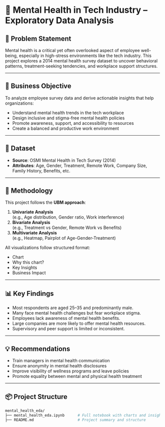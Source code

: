 # 🧠 Mental Health in Tech Industry – Exploratory Data Analysis

## 📌 Problem Statement
Mental health is a critical yet often overlooked aspect of employee well-being, especially in high-stress environments like the tech industry. This project explores a 2014 mental health survey dataset to uncover behavioral patterns, treatment-seeking tendencies, and workplace support structures.

---

## 🎯 Business Objective
To analyze employee survey data and derive actionable insights that help organizations:
- Understand mental health trends in the tech workplace
- Design inclusive and stigma-free mental health policies
- Promote awareness, support, and accessibility to resources
- Create a balanced and productive work environment

---

## 📁 Dataset
- **Source**: OSMI Mental Health in Tech Survey (2014)
- **Attributes**: Age, Gender, Treatment, Remote Work, Company Size, Family History, Benefits, etc.

---

## 🧪 Methodology
This project follows the **UBM approach**:
1. **Univariate Analysis**  
   (e.g., Age distribution, Gender ratio, Work interference)
2. **Bivariate Analysis**  
   (e.g., Treatment vs Gender, Remote Work vs Benefits)
3. **Multivariate Analysis**  
   (e.g., Heatmap, Pairplot of Age-Gender-Treatment)

All visualizations follow structured format:
- Chart
- Why this chart?
- Key Insights
- Business Impact

---

## 📊 Key Findings
- Most respondents are aged 25–35 and predominantly male.
- Many face mental health challenges but fear workplace stigma.
- Employees lack awareness of mental health benefits.
- Large companies are more likely to offer mental health resources.
- Supervisory and peer support is limited or inconsistent.

---

## 💡 Recommendations
- Train managers in mental health communication
- Ensure anonymity in mental health disclosures
- Improve visibility of wellness programs and leave policies
- Promote equality between mental and physical health treatment

---

## 📦 Project Structure
```bash
mental_health_eda/
├── mental_health_eda.ipynb      # Full notebook with charts and insights
├── README.md                    # Project summary and structure

